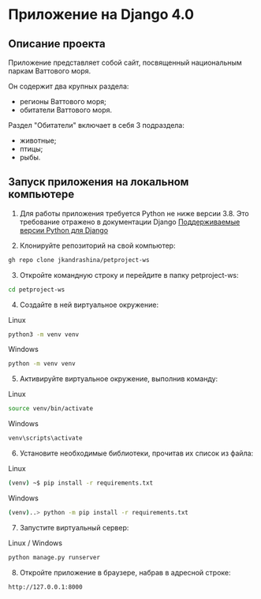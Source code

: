 # Приложение на Django 4.0

## Описание проекта

Приложение представляет собой сайт, посвященный национальным паркам Ваттового моря.

Он содержит два крупных раздела:
- регионы Ваттового моря;
- обитатели Ваттового моря.

Раздел "Обитатели" включает в себя 3 подраздела:
- животные;
- птицы;
- рыбы.


## Запуск приложения на локальном компьютере

1. Для работы приложения требуется Python не ниже версии 3.8.
Это требование отражено в документации Django [Поддерживаемые версии Python для Django](https://docs.djangoproject.com/en/4.0/faq/install/#what-python-version-can-i-use-with-django)

2. Клонируйте репозиторий на свой компьютер:
```bash
gh repo clone jkandrashina/petproject-ws
```

3. Откройте командную строку и перейдите в папку petproject-ws:
```bash
cd petproject-ws
```

4. Создайте в ней виртуальное окружение:

Linux
```bash
python3 -m venv venv
```
Windows
```bash
python -m venv venv
```

5. Активируйте виртуальное окружение, выполнив команду:

Linux
```bash
source venv/bin/activate
```
Windows
```bash
venv\scripts\activate
```

6. Установите необходимые библиотеки, прочитав их список из файла:

Linux
```bash
(venv) ~$ pip install -r requirements.txt
```
Windows
```bash
(venv)..> python -m pip install -r requirements.txt
```

7. Запустите виртуальный сервер:

Linux / Windows
```bash
python manage.py runserver
```

8. Откройте приложение в браузере, набрав в адресной строке:
```bash
http://127.0.0.1:8000
```